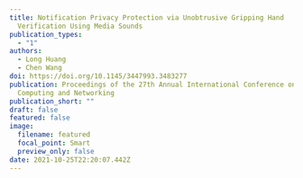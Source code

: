 ```yaml
---
title: Notification Privacy Protection via Unobtrusive Gripping Hand
  Verification Using Media Sounds
publication_types:
  - "1"
authors:
  - Long Huang
  - Chen Wang
doi: https://doi.org/10.1145/3447993.3483277
publication: Proceedings of the 27th Annual International Conference on Mobile
  Computing and Networking
publication_short: ""
draft: false
featured: false
image:
  filename: featured
  focal_point: Smart
  preview_only: false
date: 2021-10-25T22:20:07.442Z
---
```

